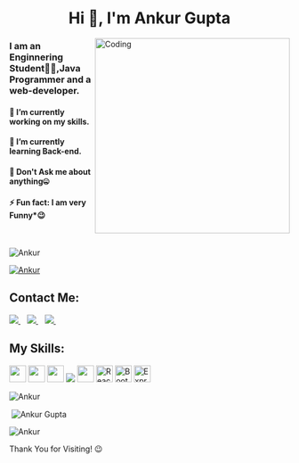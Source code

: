 <h1 align="center">Hi 👋, I'm Ankur Gupta</h1>

<img align="right" alt="Coding" width="350"  src="https://camo.githubusercontent.com/5ddf73ad3a205111cf8c686f687fc216c2946a75005718c8da5b837ad9de78c9/68747470733a2f2f7468756d62732e6766796361742e636f6d2f4576696c4e657874446576696c666973682d736d616c6c2e676966">

### I am an Enginnering Student👨‍🎓,Java Programmer and a web-developer.
#### 🔭 I’m currently working on my skills.
#### 🌱 I’m currently learning Back-end.
#### 💬 Don't Ask me about anything🤐
#### ⚡ Fun fact: I am very Funny*😉
<br>
<p align="left"> <img src="https://komarev.com/ghpvc/?username=ankurgupta032&label=Profile%20views&color=0e75b6&style=flat" alt="Ankur" /> </p>

<p align="left"> <a href="https://github.com/ryo-ma/github-profile-trophy"><img src="https://github-profile-trophy.vercel.app/?username=ankurgupta032" alt="Ankur" /></a> </p>

## Contact Me:
<p>
  <a href="mailto:ankurgupta032002@gmail.com">
    <img src="https://img.shields.io/badge/gmail-D14836?&style=for-the-badge&logo=gmail&logoColor=white" />
  </a>&nbsp;&nbsp;
  <a href="https://www.linkedin.com/in//">
    <img src="https://img.shields.io/badge/linkedin-%230077B5.svg?&style=for-the-badge&logo=linkedin&logoColor=white" />
  </a>&nbsp;&nbsp;
  <a href="https://www.instagram.com/ankur.gupta_3/">
    <img src="https://img.shields.io/badge/instagram-%23E4405F.svg?&style=for-the-badge&logo=instagram&logoColor=white" />        
  </a>&nbsp;&nbsp;
</p>

## My Skills:
<img height="30" src="https://img.shields.io/badge/java-%23ED8B00.svg?&style=for-the-badge&logo=java&logoColor=white"/> <img height="30" src="https://img.shields.io/badge/html5%20-%23E34F26.svg?&style=for-the-badge&logo=html5&logoColor=white"/>  <img height="30" src="https://img.shields.io/badge/css3%20-%231572B6.svg?&style=for-the-badge&logo=css3&logoColor=white"/> <img src="https://img.shields.io/badge/javascript%20-%23323330.svg?&style=for-the-badge&logo=javascript&logoColor=%23F7DF1E"> <img height="30" src="https://img.shields.io/badge/MySQL-00000F?style=for-the-badge&logo=mysql&logoColor=white"/> <img height="30" alt="React" src="https://img.shields.io/badge/react-%2320232a.svg?&style=for-the-badge&logo=react&logoColor=%2361DAFB"/> <img height="30" alt="Bootstrap" src="https://img.shields.io/badge/bootstrap-%23563D7C.svg?&style=for-the-badge&logo=bootstrap&logoColor=white"/> <img height="30" alt="Express.js" src="https://img.shields.io/badge/express.js-%23404d59.svg?&style=for-the-badge"/>

<p><img align="center" src="https://github-readme-stats.vercel.app/api/top-langs?username=ankurgupta032&show_icons=true&locale=en&layout=compact" alt="Ankur" /></p>
<p>&nbsp;<img align="center" src="https://github-readme-stats.vercel.app/api?username=ankurgupta032&show_icons=true&locale=en" alt="Ankur Gupta" /></p>

<p><img align="center" src="https://github-readme-streak-stats.herokuapp.com/?user=ankurgupta032&" alt="Ankur" /></p>
  
Thank You for Visiting! 😉

